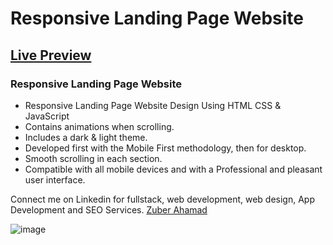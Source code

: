 # Responsive Landing Page Website
## [Live Preview]([https://octanet-june-alpha.vercel.app/])
### Responsive Landing Page Website

- Responsive Landing Page Website Design Using HTML CSS & JavaScript
- Contains animations when scrolling.
- Includes a dark & light theme.
- Developed first with the Mobile First methodology, then for desktop.
- Smooth scrolling in each section.
- Compatible with all mobile devices and with a Professional and pleasant user interface.

Connect me on Linkedin for fullstack, web development, web design, App Development and SEO Services. [Zuber Ahamad](https://www.linkedin.com/in/mohammed-zuber-ahamad/)

![image](https://github.com/web-cracker/OCTANET_JUNE/assets/96331306/d71dca1c-18d9-4586-82b8-fa94247f2e81)


